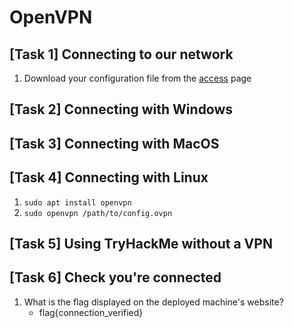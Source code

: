 # OpenVPN 

## [Task 1] Connecting to our network
1. Download your configuration file from the [access](https://tryhackme.com/access) page

## [Task 2] Connecting with Windows

## [Task 3] Connecting with MacOS

## [Task 4] Connecting with Linux
1. `sudo apt install openvpn`
2. `sudo openvpn /path/to/config.ovpn`

## [Task 5] Using TryHackMe without a VPN

## [Task 6] Check you're connected
1. What is the flag displayed on the deployed machine's website?
    - flag{connection_verified}

